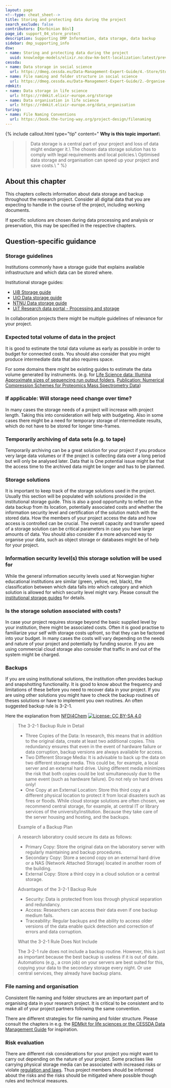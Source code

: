 ```yaml
---
layout: page
<!--type: cheat_sheet-->
title: Storing and protecting data during the project
search_exclude: false
contributors: [Korbinian Bösl]
page_id: support_04_store_protect
description: Supporting DMP Information, data storage, data backup
sidebar: dmp_supporting_info
dsw:
- name: Storing and protecting data during the project
  uuid: knowledge-models/elixir.no:dsw-km-bott-localization:latest/preview?questionUuid=b11a3987-d7fa-4e9e-9ab5-48a6f2ffc2b0
cessda:
- name: Data storage in social science
  url: https://dmeg.cessda.eu/Data-Management-Expert-Guide/4.-Store/Storage
- name: File naming and folder structure in social science
  url: https://dmeg.cessda.eu/Data-Management-Expert-Guide/2.-Organise-Document/Designing-a-data-file-structure
rdmkit:
- name: Data storage in life science
  url: https://rdmkit.elixir-europe.org/storage
- name: Data organisation in life science
  url: https://rdmkit.elixir-europe.org/data_organisation
turing:
- name: File Naming Conventions
  url: https://book.the-turing-way.org/project-design/filenaming
---
```


{% include callout.html type="tip" content="
**Why is this topic important**\\
>> Data storage is a central part of your project and loss of data might endanger it.\\
>> The chosen data storage solution has to comply with legal requirements and local policies.\\
>> Optimised data storage and organisation can speed up your project and save costs.\\
" %}

## About this chapter

This chapters collects information about data storage and backup throughout the research project. Consider all digital data that you are expecting to handle in the course of the project, including working documents.

If specific solutions are chosen during data processing and analysis or preservation, this may be specified in the respective chapters.

## Question-specific guidance

### Storage guidelines
Institutions commonly have a storage guide that explains available infrastructure and which data can be stored where.

Institutional storage guides:
* [UiB Storage guide](https://www.uib.no/en/foremployees/153608/storage-guide)
* [UiO Data storage guide](https://www.uio.no/english/services/it/security/lsis/storage-guide.html)
* [NTNU Data storage guide](https://i.ntnu.no/wiki/-/wiki/English/Data+storage+guide)
* [UiT Research data portal - Processing and storage](https://en.uit.no/research/research-dataportal/art?p_document_id=729174)

In collaboration projects there might be multiple guidelines of relevance for your project.

### Expected total volume of data in the project

It is good to estimate the total data volume as early as possible in order to budget for connected costs. You should also consider that you might produce intermediate data that also requires space.

For some domains there might be existing guides to estimate the data volume generated by instruments. (e.g. for [Life Science data: Illumina  Approximate sizes of sequencing run output folders](https://support.illumina.com/bulletins/2018/01/approximate-sizes-of-sequencing-run-output-folders.html), [Publication: Numerical Compression Schemes for Proteomics Mass Spectrometry Data](https://doi.org/10.1074/mcp.O114.037879))

### If applicable: Will storage need change over time?

In many cases the storage needs of a project will increase with project length. Taking this into consideration will help with budgeting. Also in some cases there might be a need for temporary storage of intermediate results, which do not have to be stored for longer time-frames.

### Temporarily archiving of data sets (e.g. to tape)

Temporarily archiving can be a great solution for your project if you produce very large data volumes or if the project is collecting data over a long period but will only be analysed later. Data that is 
One potential issue might be that the access time to the archived data might be longer and has to be planned.


### Storage solutions

It is important to keep track of the storage solutions used in the project. Usually this section will be populated with solutions provided in the institutional storage guide. This is also a good opportunity to reflect on the data backup from its location, potentially associated costs and whether the information security level and certification of the solution match with the stored data. 
How the members of your project access the data and how access is controlled can be crucial. The overall capacity and transfer speed of a storage solution can be critical parameters in case you have larger amounts of data.
You should also consider if a more advanced way to organise your data, such as object storage or databases might be of help for your project.

### Information security level(s) this storage solution will be used for

While the general information security levels used at Norwegian higher educational institutions are similar (green, yellow, red, black), the classification between which data falls into which category and which solution is allowed for which security level might vary. Please consult the [institutional storage guides](support_04_store_protect#storage-guidelines) for details.

### Is the storage solution associated with costs?

In case your project requires storage beyond the basic supplied level by your institution, there might be associated costs. Often it is good practise to familiarize your self with storage costs upfront, so that they can be factored into your budget. In many cases the costs will vary depending on the needs and nature of your project and potentially by funding source. If you are using commercial cloud storage also consider that traffic in and out of the system might be charged.

### Backups

If you are using institutional solutions, the institution often provides backup and snapshotting functionality. It is good to know about the frequency and limitations of these before you need to recover data in your project. If you are using other solutions you might have to check the backup routines of theses solutions or have to implement you own routines.
An often suggested backup rule is 3-2-1.

Here the explanation from [NFDI4Chem](https://www.nfdi4chem.de/3-2-1-rule/) [![License: CC BY-SA 4.0](https://img.shields.io/badge/License-CC_BY--SA_4.0-lightgrey.svg)](https://creativecommons.org/licenses/by-sa/4.0/)
> The 3-2-1 Backup Rule in Detail
> * Three Copies of the Data: In research, this means that in addition to the original data, create at least two additional copies. This redundancy ensures that even in the event of hardware failure or data corruption, backup versions are always available for access.
> * Two Different Storage Media: It is advisable to back up the data on two different storage media. This could be, for example, a local server and an external hard drive. Using different media minimizes the risk that both copies could be lost simultaneously due to the same event (such as hardware failure). Do not rely on hard drives only!
> * One Copy at an External Location: Store this third copy at a different physical location to protect it from local disasters such as fires or floods. While cloud storage solutions are often chosen, we recommend central storage, for example, at central IT or library services of the university/institution. Because they take care of the server housing and hosting, and the backups.
>
> Example of a Backup Plan

> A research laboratory could secure its data as follows:
> * Primary Copy: Store the original data on the laboratory server with regularly maintaining and backup procedures.
> * Secondary Copy: Store a second copy on an external hard drive or a NAS (Network Attached Storage) located in another room of the building.
> * External Copy: Store a third copy in a cloud solution or a central storage.
>
> Advantages of the 3-2-1 Backup Rule
> * Security: Data is protected from loss through physical separation and redundancy.
> * Access: Researchers can access their data even if one backup medium fails.
> * Traceability: Regular backups and the ability to access older versions of the data enable quick detection and correction of errors and data corruption.
>
> What the 3-2-1 Rule Does Not Include
>
> The 3-2-1 rule does not include a backup routine. However, this is just as important because the best backup is useless if it is out of date. Automations (e.g., a cron job) on your servers are best suited for this, copying your data to the secondary storage every night. Or use central services, they already have backup plans.


### File naming and organisation

Consistent file naming and folder structures are an important part of organising data in your research project. It is critical to be consistent and to make all of your project partners following the same convention.

There are different strategies for file naming and folder structure. Please consult the chapters in e.g. the [RDMkit for life sciences or the CESSDA Data Management Guide](support_04_store_protect#further-resources)  for inspiration.

### Risk evaluation

There are different risk considerations for your project you might want to carry out depending on the nature of your project. Some practises like carrying physical storage media can be associated with increased risks or violate [regulation and laws](support_03_legal_ethics). Thus project members should be informed about the risks and the risks should be mitigated where possible though rules and technical measures.
